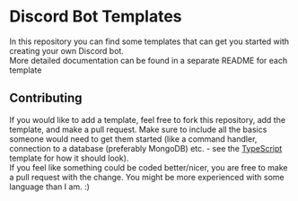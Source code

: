 # Discord Bot Templates
 In this repository you can find some templates that can get you started with creating your own Discord bot.<br>
 More detailed documentation can be found in a separate README for each template<br>
 
 ## Contributing
 If you would like to add a template, feel free to fork this repository, add the template, and make a pull request. Make sure to include all the basics someone would need to get them started (like a command handler, connection to a database (preferably MongoDB) etc. - see the [TypeScript](https://github.com/Pandicon/Discord-Bot-Templates/tree/main/TypeScript) template for how it should look).<br>
 If you feel like something could be coded better/nicer, you are free to make a pull request with the change. You might be more experienced with some language than I am. :)
